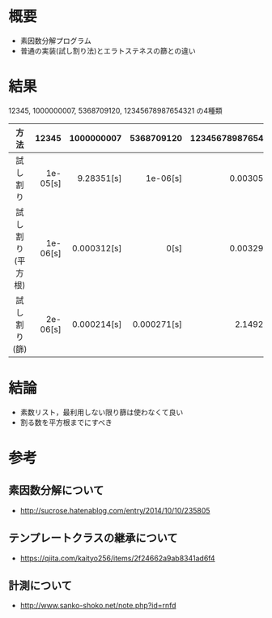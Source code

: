 # 概要
* 素因数分解プログラム
* 普通の実装(試し割り法)とエラトステネスの篩との違い

# 結果
12345, 1000000007, 5368709120, 12345678987654321 の4種類

| 方法 | 12345 | 1000000007 | 5368709120 | 12345678987654321 |
|:-:|-:|-:|-:|-:|
| 試し割り | 1e-05[s] | 9.28351[s] | 1e-06[s] | 0.003057[s] |
| 試し割り(平方根) | 1e-06[s] | 0.000312[s] | 0[s] | 0.003293[s] |
| 試し割り(篩) | 2e-06[s] | 0.000214[s] | 0.000271[s] | 2.14924[s] |

# 結論
* 素数リスト，最利用しない限り篩は使わなくて良い
* 割る数を平方根までにすべき

# 参考
## 素因数分解について
* http://sucrose.hatenablog.com/entry/2014/10/10/235805

## テンプレートクラスの継承について
* https://qiita.com/kaityo256/items/2f24662a9ab8341ad6f4

## 計測について
* http://www.sanko-shoko.net/note.php?id=rnfd
